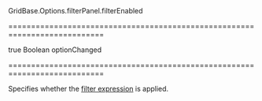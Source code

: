 <!--id-->GridBase.Options.filterPanel.filterEnabled<!--/id-->
===========================================================================
<!--default-->true<!--/default-->
<!--type-->Boolean<!--/type-->
<!--firedEvents-->optionChanged<!--/firedEvents-->
===========================================================================

<!--shortDescription-->
Specifies whether the [filter expression]({basewidgetpath}/Configuration/#filterValue) is applied.
<!--/shortDescription-->

<!--fullDescription-->

<!--/fullDescription-->